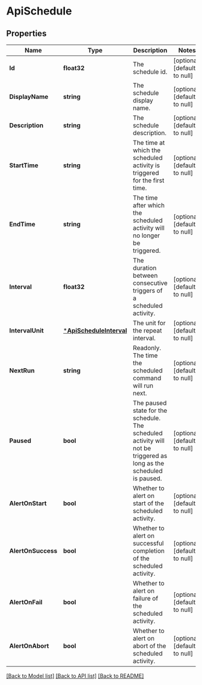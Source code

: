 # ApiSchedule

## Properties
Name | Type | Description | Notes
------------ | ------------- | ------------- | -------------
**Id** | **float32** | The schedule id. | [optional] [default to null]
**DisplayName** | **string** | The schedule display name. | [optional] [default to null]
**Description** | **string** | The schedule description. | [optional] [default to null]
**StartTime** | **string** | The time at which the scheduled activity is triggered for the first time. | [optional] [default to null]
**EndTime** | **string** | The time after which the scheduled activity will no longer be triggered. | [optional] [default to null]
**Interval** | **float32** | The duration between consecutive triggers of a scheduled activity. | [optional] [default to null]
**IntervalUnit** | [***ApiScheduleInterval**](ApiScheduleInterval.md) | The unit for the repeat interval. | [optional] [default to null]
**NextRun** | **string** | Readonly. The time the scheduled command will run next. | [optional] [default to null]
**Paused** | **bool** | The paused state for the schedule. The scheduled activity will not be triggered as long as the scheduled is paused. | [optional] [default to null]
**AlertOnStart** | **bool** | Whether to alert on start of the scheduled activity. | [optional] [default to null]
**AlertOnSuccess** | **bool** | Whether to alert on successful completion of the scheduled activity. | [optional] [default to null]
**AlertOnFail** | **bool** | Whether to alert on failure of the scheduled activity. | [optional] [default to null]
**AlertOnAbort** | **bool** | Whether to alert on abort of the scheduled activity. | [optional] [default to null]

[[Back to Model list]](../README.md#documentation-for-models) [[Back to API list]](../README.md#documentation-for-api-endpoints) [[Back to README]](../README.md)



